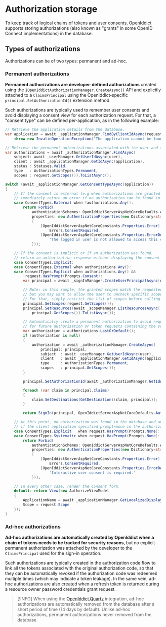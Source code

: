 # Authorization storage

To keep track of logical chains of tokens and user consents, OpenIddict supports storing authorizations
(also known as "grants" in some OpenID Connect implementations) in the database.

## Types of authorizations

Authorizations can be of two types: permanent and ad-hoc.

### Permanent authorizations

**Permanent authorizations are developer-defined authorizations** created using the `IOpenIddictAuthorizationManager.CreateAsync()` API
and explicitly attached to a `ClaimsPrincipal` using the OpenIddict-specific `principal.SetAuthorizationId()` extension method.

Such authorizations are typically used to remember user consents and avoid displaying a consent view for each authorization request.
For that, a "consent type" can be defined per-application, as in the following example:

```csharp
// Retrieve the application details from the database.
var application = await _applicationManager.FindByClientIdAsync(request.ClientId) ??
    throw new InvalidOperationException("The application cannot be found.");

// Retrieve the permanent authorizations associated with the user and the application.
var authorizations = await _authorizationManager.FindAsync(
    subject: await _userManager.GetUserIdAsync(user),
    client : await _applicationManager.GetIdAsync(application),
    status : Statuses.Valid,
    type   : AuthorizationTypes.Permanent,
    scopes : request.GetScopes()).ToListAsync();

switch (await _applicationManager.GetConsentTypeAsync(application))
{
    // If the consent is external (e.g when authorizations are granted by a sysadmin),
    // immediately return an error if no authorization can be found in the database.
    case ConsentTypes.External when !authorizations.Any():
        return Forbid(
            authenticationSchemes: OpenIddictServerAspNetCoreDefaults.AuthenticationScheme,
            properties: new AuthenticationProperties(new Dictionary<string, string>
            {
                [OpenIddictServerAspNetCoreConstants.Properties.Error] =
                    Errors.ConsentRequired,
                [OpenIddictServerAspNetCoreConstants.Properties.ErrorDescription] =
                    "The logged in user is not allowed to access this client application."
            }));

    // If the consent is implicit or if an authorization was found,
    // return an authorization response without displaying the consent form.
    case ConsentTypes.Implicit:
    case ConsentTypes.External when authorizations.Any():
    case ConsentTypes.Explicit when authorizations.Any() &&
        !request.HasPrompt(Prompts.Consent):
        var principal = await _signInManager.CreateUserPrincipalAsync(user);

        // Note: in this sample, the granted scopes match the requested scope
        // but you may want to allow the user to uncheck specific scopes.
        // For that, simply restrict the list of scopes before calling SetScopes.
        principal.SetScopes(request.GetScopes());
        principal.SetResources(await _scopeManager.ListResourcesAsync(
            principal.GetScopes()).ToListAsync());

        // Automatically create a permanent authorization to avoid requiring explicit consent
        // for future authorization or token requests containing the same scopes.
        var authorization = authorizations.LastOrDefault();
        if (authorization is null)
        {
            authorization = await _authorizationManager.CreateAsync(
                principal: principal,
                subject  : await _userManager.GetUserIdAsync(user),
                client   : await _applicationManager.GetIdAsync(application),
                type     : AuthorizationTypes.Permanent,
                scopes   : principal.GetScopes());
        }

        principal.SetAuthorizationId(await _authorizationManager.GetIdAsync(authorization));

        foreach (var claim in principal.Claims)
        {
            claim.SetDestinations(GetDestinations(claim, principal));
        }

        return SignIn(principal, OpenIddictServerAspNetCoreDefaults.AuthenticationScheme);

    // At this point, no authorization was found in the database and an error must be returned
    // if the client application specified prompt=none in the authorization request.
    case ConsentTypes.Explicit   when request.HasPrompt(Prompts.None):
    case ConsentTypes.Systematic when request.HasPrompt(Prompts.None):
        return Forbid(
            authenticationSchemes: OpenIddictServerAspNetCoreDefaults.AuthenticationScheme,
            properties: new AuthenticationProperties(new Dictionary<string, string>
            {
                [OpenIddictServerAspNetCoreConstants.Properties.Error] =
                    Errors.ConsentRequired,
                [OpenIddictServerAspNetCoreConstants.Properties.ErrorDescription] =
                    "Interactive user consent is required."
            }));

    // In every other case, render the consent form.
    default: return View(new AuthorizeViewModel
    {
        ApplicationName = await _applicationManager.GetLocalizedDisplayNameAsync(application),
        Scope = request.Scope
    });
}
```

### Ad-hoc authorizations

**Ad-hoc authorizations are automatically created by OpenIddict when a chain of tokens needs to be tracked for security reasons**,
but no explicit permanent authorization was attached by the developer to the `ClaimsPrincipal` used for the sign-in operation.

Such authorizations are typically created in the authorization code flow to link all the tokens associated with the original authorization code,
so that they can be automatically revoked if the authorization code was redeemed multiple times (which may indicate a token leakage).
In the same vein, ad-hoc authorizations are also created when a refresh token is returned during a resource owner password credentials grant request.

> [!INFO]
> When using the [OpenIddict.Quartz](https://www.nuget.org/packages/OpenIddict.Quartz/) integration, ad-hoc authorizations are automatically
> removed from the database after a short period of time (14 days by default). Unlike ad-hoc authorizations, permanent authorizations
> never removed from the database.
